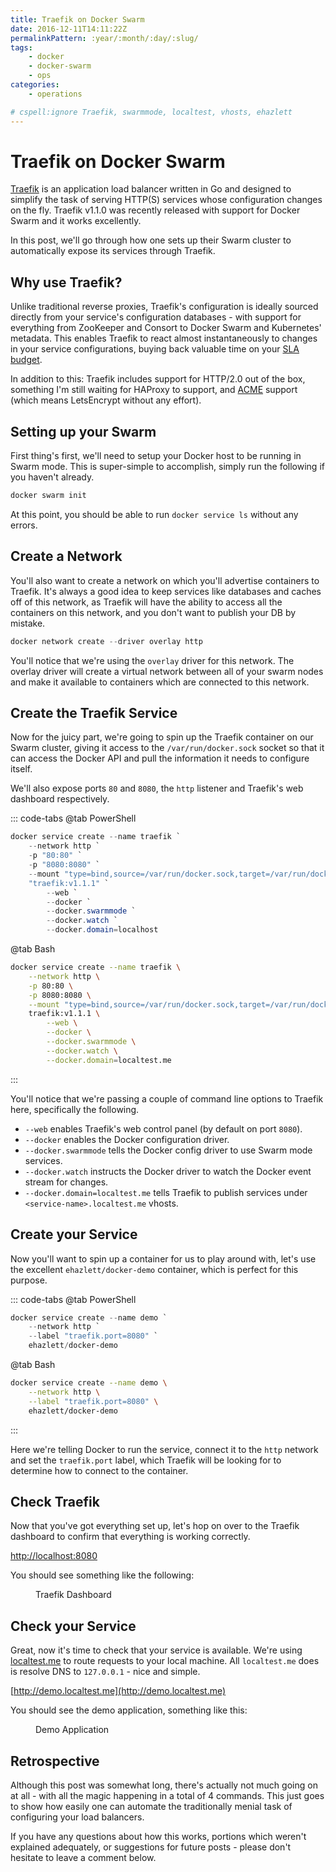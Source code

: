 ```yaml
---
title: Traefik on Docker Swarm
date: 2016-12-11T14:11:22Z
permalinkPattern: :year/:month/:day/:slug/
tags:
    - docker
    - docker-swarm
    - ops
categories:
    - operations

# cspell:ignore Traefik, swarmmode, localtest, vhosts, ehazlett
---
```


# Traefik on Docker Swarm
[Traefik][traefik] is an application load balancer written in Go and designed to simplify
the task of serving HTTP(S) services whose configuration changes on the fly. Traefik v1.1.0
was recently released with support for Docker Swarm and it works excellently.

In this post, we'll go through how one sets up their Swarm cluster to automatically expose
its services through Traefik.

<!-- more -->

## Why use Traefik?
Unlike traditional reverse proxies, Traefik's configuration is ideally sourced directly
from your service's configuration databases - with support for everything from ZooKeeper
and Consort to Docker Swarm and Kubernetes' metadata. This enables Traefik to react
almost instantaneously to changes in your service configurations, buying back valuable
time on your [SLA budget](https://landing.google.com/sre/interview/ben-treynor.html).

In addition to this: Traefik includes support for HTTP/2.0 out of the box, something I'm
still waiting for HAProxy to support, and [ACME][acme] support (which means LetsEncrypt without
any effort).

## Setting up your Swarm
First thing's first, we'll need to setup your Docker host to be running in Swarm mode.
This is super-simple to accomplish, simply run the following if you haven't already.

```powershell
docker swarm init
```

At this point, you should be able to run `docker service ls` without any errors.

## Create a Network
You'll also want to create a network on which you'll advertise containers to
Traefik. It's always a good idea to keep services like databases and caches off
of this network, as Traefik will have the ability to access all the containers
on this network, and you don't want to publish your DB by mistake.

```powershell
docker network create --driver overlay http
```

You'll notice that we're using the `overlay` driver for this network. The overlay
driver will create a virtual network between all of your swarm nodes and make it
available to containers which are connected to this network.

## Create the Traefik Service
Now for the juicy part, we're going to spin up the Traefik container on our Swarm
cluster, giving it access to the `/var/run/docker.sock` socket so that it can access
the Docker API and pull the information it needs to configure itself.

We'll also expose ports `80` and `8080`, the `http` listener and Traefik's web
dashboard respectively.

::: code-tabs
@tab PowerShell

```powershell
docker service create --name traefik `
    --network http `
    -p "80:80" `
    -p "8080:8080" `
    --mount "type=bind,source=/var/run/docker.sock,target=/var/run/docker.sock" `
    "traefik:v1.1.1" `
        --web `
        --docker `
        --docker.swarmmode `
        --docker.watch `
        --docker.domain=localhost
```

@tab Bash

```bash
docker service create --name traefik \
    --network http \
    -p 80:80 \
    -p 8080:8080 \
    --mount "type=bind,source=/var/run/docker.sock,target=/var/run/docker.sock" \
    traefik:v1.1.1 \
        --web \
        --docker \
        --docker.swarmmode \
        --docker.watch \
        --docker.domain=localtest.me
```

:::

You'll notice that we're passing a couple of command line options to Traefik here,
specifically the following.

 - `--web` enables Traefik's web control panel (by default on port `8080`).
 - `--docker` enables the Docker configuration driver.
 - `--docker.swarmmode` tells the Docker config driver to use Swarm mode services.
 - `--docker.watch` instructs the Docker driver to watch the Docker event stream for changes.
 - `--docker.domain=localtest.me` tells Traefik to publish services under `<service-name>.localtest.me` vhosts.

## Create your Service
Now you'll want to spin up a container for us to play around with, let's use the
excellent `ehazlett/docker-demo` container, which is perfect for this purpose.

::: code-tabs
@tab PowerShell

```powershell
docker service create --name demo `
    --network http `
    --label "traefik.port=8080" `
    ehazlett/docker-demo
```

@tab Bash

```bash
docker service create --name demo \
    --network http \
    --label "traefik.port=8080" \
    ehazlett/docker-demo
```

:::

Here we're telling Docker to run the service, connect it to the `http` network and set
the `traefik.port` label, which Traefik will be looking for to determine how to connect
to the container.

## Check Traefik
Now that you've got everything set up, let's hop on over to the Traefik dashboard to
confirm that everything is working correctly.

[http://localhost:8080](http://localhost:8080)

You should see something like the following:

<Figure src="https://cdn.sierrasoftworks.com/blog/traefik_on_swarm_dashboard.PNG">
Traefik Dashboard
</Figure>

## Check your Service
Great, now it's time to check that your service is available. We're using
[localtest.me](http://readme.localtest.me) to route requests to your local
machine. All `localtest.me` does is resolve DNS to `127.0.0.1` - nice and
simple.

[http://demo.localtest.me](http://demo.localtest.me)

You should see the demo application, something like this:

<Figure src="https://cdn.sierrasoftworks.com/blog/traefik_on_swarm_demo.PNG">
Demo Application
</Figure>

## Retrospective
Although this post was somewhat long, there's actually not much going on at all - with all the magic happening
in a total of 4 commands. This just goes to show how easily one can automate the traditionally menial task of
configuring your load balancers.

If you have any questions about how this works, portions which weren't explained adequately, or suggestions for
future posts - please don't hesitate to leave a comment below.

[traefik]: https://traefik.io
[acme]: https://github.com/ietf-wg-acme/acme/
